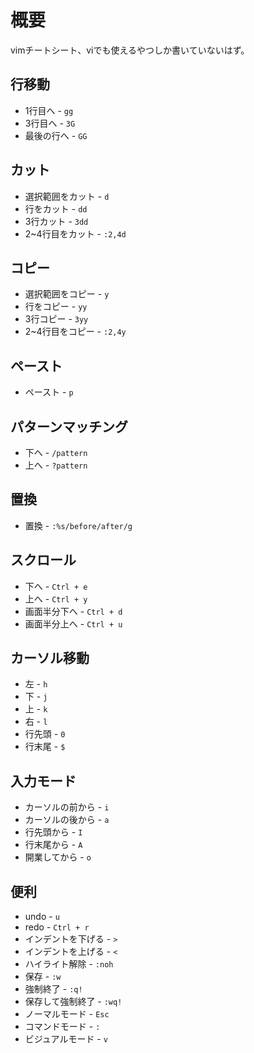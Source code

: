 # 概要
vimチートシート、viでも使えるやつしか書いていないはず。<br>

## 行移動
* 1行目へ - `gg`
* 3行目へ - `3G`
* 最後の行へ - `GG`

## カット
* 選択範囲をカット - `d`
* 行をカット - `dd`
* 3行カット - `3dd`
* 2~4行目をカット - `:2,4d`

## コピー
* 選択範囲をコピー - `y`
* 行をコピー - `yy`
* 3行コピー - `3yy`
* 2~4行目をコピー - `:2,4y`

## ペースト
* ペースト - `p`

## パターンマッチング
* 下へ - `/pattern`
* 上へ - `?pattern`

## 置換
* 置換 - `:%s/before/after/g`

## スクロール
* 下へ - `Ctrl + e`
* 上へ - `Ctrl + y`
* 画面半分下へ - `Ctrl + d`
* 画面半分上へ - `Ctrl + u`

## カーソル移動
* 左 - `h` 
* 下 - `j`
* 上 - `k`
* 右 - `l`
* 行先頭 - `0`
* 行末尾 - `$`

## 入力モード
* カーソルの前から - `i`
* カーソルの後から - `a`
* 行先頭から - `I`
* 行末尾から - `A`
* 開業してから - `o`

## 便利
* undo - `u`
* redo - `Ctrl + r`
* インデントを下げる - `>`
* インデントを上げる - `<`
* ハイライト解除 - `:noh`
* 保存 - `:w`
* 強制終了 - `:q!`
* 保存して強制終了 - `:wq!`
* ノーマルモード - `Esc`
* コマンドモード - `:`
* ビジュアルモード - `v`

